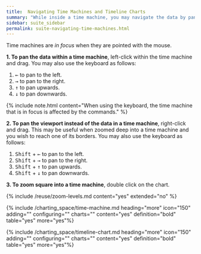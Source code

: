 ```yaml
---
title:  Navigating Time Machines and Timeline Charts
summary: "While inside a time machine, you may navigate the data by panning with the mouse or keyboard."
sidebar: suite_sidebar
permalink: suite-navigating-time-machines.html
---
```


<a data-toggle="tooltip" data-original-title="{{site.data.charting_space.time_machine}}">Time machines</a> are *in focus* when they are pointed with the mouse.

**1. To pan the data within a time machine**, left-click within the time machine and drag. You may also use the keyboard as follows:

1. <kbd>&#8592;</kbd> to pan to the left.
1. <kbd>&#8594;</kbd> to pan to the right.
1. <kbd>&#8593;</kbd> to pan upwards.
1. <kbd>&#8595;</kbd> to pan downwards.

{% include note.html content="When using the keyboard, the time machine that is in focus is affected by the commands." %}

**2. To pan the <a data-toggle="tooltip" data-original-title="{{site.data.charting_space.viewport}}">viewport</a> instead of the data in a time machine**, right-click and drag. This may be useful when zoomed deep into a time machine and you wish to reach one of its borders. You may also use the keyboard as follows:

1. <kbd>Shift</kbd> + <kbd>&#8592;</kbd> to pan to the left.
1. <kbd>Shift</kbd> + <kbd>&#8594;</kbd> to pan to the right.
1. <kbd>Shift</kbd> + <kbd>&#8593;</kbd> to pan upwards.
1. <kbd>Shift</kbd> + <kbd>&#8595;</kbd> to pan downwards.

**3. To zoom square into a time machine**, double click on the chart.

{% include /reuse/zoom-levels.md content="yes" extended="no" %}

{% include /charting_space/time-machine.md heading="more" icon="150" adding="" configuring="" charts="" content="yes" definition="bold" table="yes" more="yes"%}

{% include /charting_space/timeline-chart.md heading="more" icon="150" adding="" configuring="" charts="" content="yes" definition="bold" table="yes" more="yes"%}